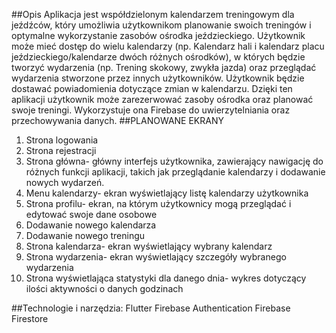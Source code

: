 ##Opis 
Aplikacja jest współdzielonym kalendarzem treningowym dla jeźdźców, który umożliwia użytkownikom planowanie swoich treningów i optymalne wykorzystanie zasobów ośrodka jeździeckiego. Użytkownik może mieć dostęp do wielu kalendarzy (np. Kalendarz hali i kalendarz placu jeździeckiego/kalendarze dwóch różnych ośrodków), w których będzie tworzyć wydarzenia (np. Trening skokowy, zwykła jazda) oraz przeglądać wydarzenia stworzone przez innych użytkowników. Użytkownik będzie dostawać powiadomienia dotyczące zmian w kalendarzu. Dzięki ten aplikacji użytkownik może zarezerwować zasoby ośrodka oraz planować swoje treningi. Wykorzystuje ona Firebase do uwierzytelniania oraz przechowywania danych. 
##PLANOWANE EKRANY
1. Strona logowania 
2. Strona rejestracji 
3. Strona główna- główny interfejs użytkownika, zawierający nawigację do różnych funkcji aplikacji, takich jak przeglądanie kalendarzy i dodawanie nowych wydarzeń.
4. Menu kalendarzy- ekran wyświetlający listę kalendarzy użytkownika
5. Strona profilu- ekran, na którym użytkownicy mogą przeglądać i edytować swoje dane osobowe
6. Dodawanie nowego kalendarza
7. Dodawanie nowego treningu
8. Strona kalendarza- ekran wyświetlający wybrany kalendarz
9. Strona wydarzenia- ekran wyświetlający szczegóły wybranego wydarzenia
10. Strona wyświetlająca statystyki dla danego dnia- wykres dotyczący ilości aktywności o danych godzinach 

##Technologie i narzędzia: 
Flutter 
Firebase Authentication
Firebase Firestore
